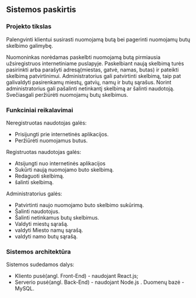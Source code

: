## Sistemos paskirtis

### Projekto tikslas
Palengvinti klientui susirasti nuomojamą butą bei pagerinti nuomojamų butų skelbimo galimybę.

Nuomoninkas norėdamas paskelbti nuomojamą butą pirmiausia užsiregistruos internetiniame puslapyje. Paskelbiant naują skelbimą turės pasirinkti arba parašyti adresą(miestas, gatvė, namas, butas) ir pateikti skelbimą patvirtinimui. Administratorius gali patvirtinti skelbimą, taip pat galivaldyti pasirenkamų miestų, gatvių, namų ir butų sąrašus. Norint administratorius gali pašalinti netinkantį skelbimą ar šalinti naudotoją. Svečiasgali peržiūrėti nuomojamų butų skelbimus.
### Funkciniai reikalavimai

Neregistruotas naudotojas galės:
- Prisijungti prie internetinės aplikacijos.
- Peržiūrėti nuomojamus butus.

Registruotas naudotojas galės:
- Atsijungti nuo internetinės aplikacijos
- Sukūrti naują nuomojamo buto skelbimą.
- Redaguoti skelbimą.
- šalinti skelbimą.

Administratorius galės:
- Patvirtinti naujo nuomojamo buto skelbimo sukūrimą.
- Šalinti naudotojus.
- Šalinti netinkamus butų skelbimus.
- Valdyti miestų sąrašą.
- valdyti Miesto namų sąrašą.
- valdyti namo butų sąrašą.

### Sistemos architektūra

Sistemos sudedamos dalys:
- Kliento pusė(angl. Front-End) - naudojant React.js;
- Serverio pusė(angl. Back-End) - naudojant Node.js . Duomenų bazė - MySQL.
